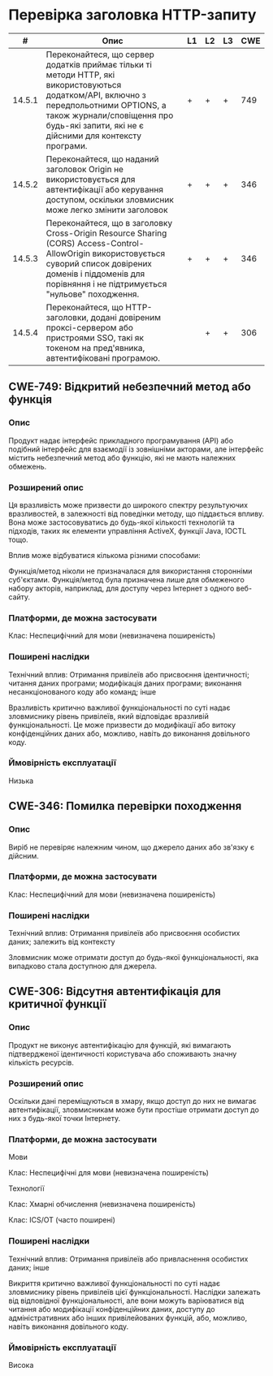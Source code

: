 # Перевірка заголовка HTTP-запиту

| #      | Опис                                                                                                                                                                                                                             | L1 | L2 | L3 | CWE |
|--------|----------------------------------------------------------------------------------------------------------------------------------------------------------------------------------------------------------------------------------|----|----|----|-----|
| 14.5.1 | Переконайтеся, що сервер додатків приймає тільки ті методи HTTP, які використовуються додатком/API, включно з передпольотними OPTIONS, а також журнали/сповіщення про будь-які запити, які не є дійсними для контексту програми. | +  | +  | +  | 749 |
| 14.5.2 | Переконайтеся, що наданий заголовок Origin не використовується для автентифікації або керування доступом,  оскільки зловмисник може легко змінити заголовок                                                                      | +  | +  | +  | 346 |
| 14.5.3 | Переконайтеся, що в заголовку Cross-Origin Resource Sharing (CORS) Access-Control-AllowOrigin використовується суворий список довірених доменів  і піддоменів для порівняння і не підтримується "нульове" походження.            | +  | +  | +  | 346 |
| 14.5.4 | Переконайтеся, що HTTP-заголовки, додані довіреним проксі-сервером або пристроями SSO, такі як токеном на пред'явника, автентифіковані програмою.                                                                                |    | +  | +  | 306 |

## CWE-749: Відкритий небезпечний метод або функція

### Опис 
Продукт надає інтерфейс прикладного програмування (API) або подібний інтерфейс для взаємодії із зовнішніми акторами, але інтерфейс містить небезпечний метод або функцію, які не мають належних обмежень.

### Розширений опис
Ця вразливість може призвести до широкого спектру результуючих вразливостей, в залежності від поведінки методу, що піддається впливу. Вона може застосовуватись до будь-якої кількості технологій та підходів, таких як елементи управління ActiveX, функції Java, IOCTL тощо.

Вплив може відбуватися кількома різними способами:

Функція/метод ніколи не призначалася для використання сторонніми суб'єктами.
Функція/метод була призначена лише для обмеженого набору акторів, наприклад, для доступу через Інтернет з одного веб-сайту.

### Платформи, де можна застосувати
Клас: Неспецифічний для мови (невизначена поширеність)

### Поширені наслідки
Технічний вплив: Отримання привілеїв або присвоєння ідентичності; читання даних програми; модифікація даних програми; виконання несанкціонованого коду або команд; інше

Вразливість критично важливої функціональності по суті надає зловмиснику рівень привілеїв, який відповідає вразливій функціональності. Це може призвести до модифікації або витоку конфіденційних даних або, можливо, навіть до виконання довільного коду.

### Ймовірність експлуатації
Низька

## CWE-346: Помилка перевірки походження

### Опис 
Виріб не перевіряє належним чином, що джерело даних або зв'язку є дійсним.

### Платформи, де можна застосувати
Клас: Неспецифічний для мови (невизначена поширеність)

### Поширені наслідки
Технічний вплив: Отримання привілеїв або присвоєння особистих даних; залежить від контексту

Зловмисник може отримати доступ до будь-якої функціональності, яка випадково стала доступною для джерела.

## CWE-306: Відсутня автентифікація для критичної функції

### Опис 
Продукт не виконує автентифікацію для функцій, які вимагають підтвердженої ідентичності користувача або споживають значну кількість ресурсів.

### Розширений опис
Оскільки дані переміщуються в хмару, якщо доступ до них не вимагає автентифікації, зловмисникам може бути простіше отримати доступ до них з будь-якої точки Інтернету.

### Платформи, де можна застосувати
Мови

Клас: Неспецифічні для мови (невизначена поширеність)

Технології

Клас: Хмарні обчислення (невизначена поширеність)

Клас: ICS/OT (часто поширені)

### Поширені наслідки
Технічний вплив: Отримання привілеїв або привласнення особистих даних; інше

Викриття критично важливої функціональності по суті надає зловмиснику рівень привілеїв цієї функціональності. Наслідки залежать від відповідної функціональності, але вони можуть варіюватися від читання або модифікації конфіденційних даних, доступу до адміністративних або інших привілейованих функцій, або, можливо, навіть виконання довільного коду.

### Ймовірність експлуатації
Висока